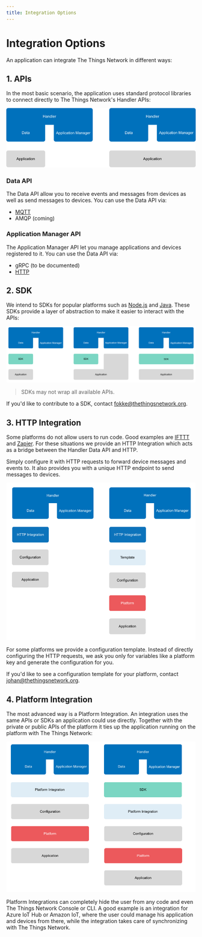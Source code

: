 ```yaml
---
title: Integration Options
---
```


# Integration Options
An application can integrate The Things Network in different ways:

## 1. APIs
In the most basic scenario, the application uses standard protocol libraries to connect directly to The Things Network's Handler APIs:

![APIs](apis.png)

### Data API
The Data API allow you to receive events and messages from devices as well as send messages to devices. You can use the Data API via:

* [MQTT](../applications/mqtt/index.md)
* AMQP (coming)

### Application Manager API
The Application Manager API let you manage applications and devices registered to it. You can use the Data API via:

* gRPC (to be documented)
* [HTTP](../applications/manager/index.md)

## 2. SDK

We intend to SDKs for popular platforms such as [Node.js](../applications/nodejs/index.md) and [Java](../applications/java/index.md). These SDKs provide a layer of abstraction to make it easier to interact with the APIs:

![SDK](sdks.png)

> SDKs may not wrap all available APIs.

If you'd like to contribute to a SDK, contact [fokke@thethingsnetwork.org](mailto:fokke@thethingsnetwork.org).

## 3. HTTP Integration

Some platforms do not allow users to run code. Good examples are [IFTTT](https://ifttt.com/maker) and [Zapier](https://zapier.com/zapbook/webhook/). For these situations we provide an HTTP Integration which acts as a bridge between the Handler Data API and HTTP.

Simply configure it with HTTP requests to forward device messages and events to. It also provides you with a unique HTTP endpoint to send messages to devices.

![HTTP Integration](http.png)

For some platforms we provide a configuration template. Instead of directly configuring the HTTP requests, we ask you only for variables like a platform key and generate the configuration for you.

If you'd like to see a configuration template for your platform, contact [johan@thethingsnetwork.org](mailto:johan@thethingsnetwork.org).

## 4. Platform Integration

The most advanced way is a Platform Integration. An integration uses the same APIs or SDKs an application could use directly. Together with the private or public APIs of the platform it ties up the application running on the platform with The Things Network:

![Platform Integration](integration.png)

Platform Integrations can completely hide the user from any code and even The Things Network Console or CLI. A good example is an integration for Azure IoT Hub or Amazon IoT, where the user could manage his application and devices from there, while the integration takes care of synchronizing with The Things Network.
